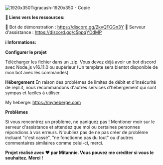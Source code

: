 ![1920x350Tigracash-1920x350 - Copie](https://github.com/Mitannies/France-Logistique/assets/97797341/ebc26567-032f-4306-8f9a-1835c3d8a2a3)


**🔗 Liens vers les ressources:**

🤖 Bot de démonstration : https://discord.gg/2kvQFGGn3Y
🤝 Serveur d'assistance : https://discord.gg/c5ppqYDdMP

**ℹ️ Informations:**

**Configurer le projet**

Télécharger les fichier dans un .zip. Vous devez déjà avoir un bot discord avec Node.js v16.11.0 ou supérieur
(Un template sera bientot disponible de mon bot avec les commandes)

**Hébergement**
En raison des problèmes de limites de débit et d'insécurité de repl.it, nous recommandons d'autres services d'hébergement qui sont sympas et faciles à utiliser.

My heberge: https://myheberge.com

**Problèmes**

Si vous rencontrez un problème, ne paniquez pas ! Mentioner moir sur le serveur d'assistance et attendez que moi ou certaines personnes répondions à vos erreurs. N'oubliez pas de ne pas créer de problème incluant "c'est cassé", "ne fonctionne pas du tout" ou d'autres commentaires similaires comme celui-ci, merci.


**Projet réalisé avec ❤ par Mitannie. Vous pouvez me créditer si vous le souhaitez. Merci !**
